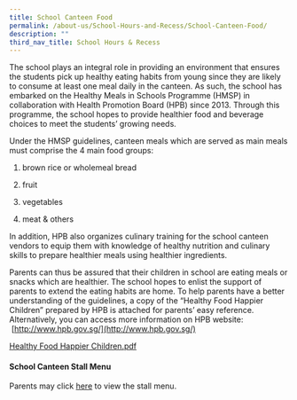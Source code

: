```yaml
---
title: School Canteen Food
permalink: /about-us/School-Hours-and-Recess/School-Canteen-Food/
description: ""
third_nav_title: School Hours & Recess
---
```

The school plays an integral role in providing an environment that ensures the students pick up healthy eating habits from young since they are likely to consume at least one meal daily in the canteen. As such, the school has embarked on the Healthy Meals in Schools Programme (HMSP) in collaboration with Health Promotion Board (HPB) since 2013. Through this programme, the school hopes to provide healthier food and beverage choices to meet the students’ growing needs.  
  
Under the HMSP guidelines, canteen meals which are served as main meals must comprise the 4 main food groups:  

1.  brown rice or wholemeal bread  
    
2.  fruit  
    
3.  vegetables  
    
4.  meat & others  
      
    

In addition, HPB also organizes culinary training for the school canteen vendors to equip them with knowledge of healthy nutrition and culinary skills to prepare healthier meals using healthier ingredients.  
  
Parents can thus be assured that their children in school are eating meals or snacks which are healthier. The school hopes to enlist the support of parents to extend the eating habits are home. To help parents have a better understanding of the guidelines, a copy of the “Healthy Food Happier Children” prepared by HPB is attached for parents’ easy reference. Alternatively, you can access more information on HPB website:  [http://www.hpb.gov.sg/](http://www.hpb.gov.sg/)  
  

[Healthy Food Happier Children.pdf](/files/Healthy%20Food%20Happier%20Children.pdf)

  

#### **School Canteen Stall Menu**

Parents may click [here](/files/SDPS%20canteen%20menu%2019%20Mar%202021.pdf) to view the stall menu.